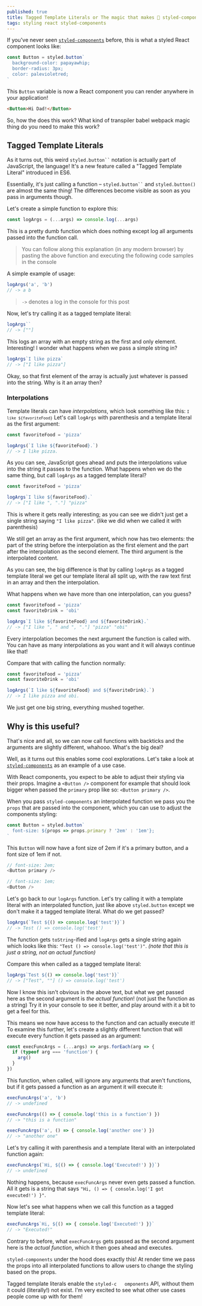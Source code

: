 ```yaml
---
published: true
title: Tagged Template Literals or The magic that makes 💅 styled-components work
tags: styling react styled-components
---
```


If you've never seen [`styled-components`](https://styled-components.com) before, this is what a styled React component looks like:

```javascript
const Button = styled.button`
  background-color: papayawhip;
  border-radius: 3px;
  color: palevioletred;
`
```

This `Button` variable is now a React component you can render anywhere in your application!

```html
<Button>Hi Dad!</Button>
```

So, how the does this work? What kind of transpiler babel webpack magic thing do you need to make this work?

## Tagged Template Literals

As it turns out, this weird <code>styled.button``</code> notation is actually part of JavaScript, the language! It's a new feature called a "Tagged Template Literal" introduced in ES6.

Essentially, it's just calling a function – <code>styled.button``</code> and <code>styled.button()</code> are almost the same thing! The differences become visible as soon as you pass in arguments though.

Let's create a simple function to explore this:

```javascript
const logArgs = (...args) => console.log(...args)
```

This is a pretty dumb function which does nothing except log all arguments passed into the function call.

> You can follow along this explanation (in any modern browser) by pasting the above function and executing the following code samples in the console

A simple example of usage:

```javascript
logArgs('a', 'b')
// -> a b
```

> `->` denotes a log in the console for this post

Now, let's try calling it as a tagged template literal:

```javascript
logArgs``
// -> [""]
```

This logs an array with an empty string as the first and only element. Interesting! I wonder what happens when we pass a simple string in?

```javascript
logArgs`I like pizza`
// -> ["I like pizza"]
```

Okay, so that first element of the array is actually just whatever is passed into the string. Why is it an array then?

### Interpolations

Template literals can have _interpolations_, which look something like this: <code>`I like ${favoriteFood}`</code> Let's call `logArgs` with parenthesis and a template literal as the first argument:

```javascript
const favoriteFood = 'pizza'

logArgs(`I like ${favoriteFood}.`)
// -> I like pizza.
```

As you can see, JavaScript goes ahead and puts the interpolations value into the string it passes to the function. What happens when we do the same thing, but call `logArgs` as a tagged template literal?

```javascript
const favoriteFood = 'pizza'

logArgs`I like ${favoriteFood}.`
// -> ["I like ", "."] "pizza"
```

This is where it gets really interesting; as you can see we didn't just get a single string saying `"I like pizza"`. (like we did when we called it with parenthesis)

We still get an array as the first argument, which now has two elements: the part of the string before the interpolation as the first element and the part after the interpolation as the second element. The third argument is the interpolated content.

As you can see, the big difference is that by calling `logArgs` as a tagged template literal we get our template literal all split up, with the raw text first in an array and then the interpolation.

What happens when we have more than one interpolation, can you guess?

```javascript
const favoriteFood = 'pizza'
const favoriteDrink = 'obi'

logArgs`I like ${favoriteFood} and ${favoriteDrink}.`
// -> ["I like ", " and ", "."] "pizza" "obi"
```

Every interpolation becomes the next argument the function is called with. You can have as many interpolations as you want and it will always continue like that!

Compare that with calling the function normally:

```javascript
const favoriteFood = 'pizza'
const favoriteDrink = 'obi'

logArgs(`I like ${favoriteFood} and ${favoriteDrink}.`)
// -> I like pizza and obi.
```

We just get one big string, everything mushed together.

## Why is this useful?

That's nice and all, so we can now call functions with backticks and the arguments are slightly different, whahooo. What's the big deal?

Well, as it turns out this enables some cool explorations. Let's take a look at [`styled-components`](https://styled-components.com) as an example of a use case.

With React components, you expect to be able to adjust their styling via their props. Imagine a `<Button />` component for example that should look bigger when passed the `primary` prop like so: `<Button primary />`.

When you pass `styled-components` an interpolated function we pass you the `props` that are passed into the component, which you can use to adjust the components styling:

```javascript
const Button = styled.button`
  font-size: ${props => props.primary ? '2em' : '1em'};
`
```

This `Button` will now have a font size of 2em if it's a primary button, and a font size of 1em if not.

```javascript
// font-size: 2em;
<Button primary />

// font-size: 1em;
<Button />
```

Let's go back to our `logArgs` function. Let's try calling it with a template literal with an interpolated function, just like above `styled.button` except we don't make it a tagged template literal. What do we get passed?

```javascript
logArgs(`Test ${() => console.log('test')}`)
// -> Test () => console.log('test')
```

The function gets `toString`-ified and `logArgs` gets a single string again which looks like this: `"Test () => console.log('test')"`. *(note that this is just a string, not an actual function)*

Compare this when called as a tagged template literal:

```javascript
logArgs`Test ${() => console.log('test')}`
// -> ["Test", ""] () => console.log('test')
```

Now I know this isn't obvious in the above text, but what we get passed here as the second argument is _the actual function_! (not just the function as a string) Try it in your console to see it better, and play around with it a bit to get a feel for this.

This means we now have access to the function and can actually execute it! To examine this further, let's create a slightly different function that will execute every function it gets passed as an argument:

```javascript
const execFuncArgs = (...args) => args.forEach(arg => {
  if (typeof arg === 'function') {
    arg()
  }
})
```

This function, when called, will ignore any arguments that aren't functions, but if it gets passed a function as an argument it will execute it:

```javascript
execFuncArgs('a', 'b')
// -> undefined

execFuncArgs(() => { console.log('this is a function') })
// -> "this is a function"

execFuncArgs('a', () => { console.log('another one') })
// -> "another one"
```

Let's try calling it with parenthesis and a template literal with an interpolated function again:

```javascript
execFuncArgs(`Hi, ${() => { console.log('Executed!') }}`)
// -> undefined
```

Nothing happens, because `execFuncArgs` never even gets passed a function. All it gets is a string that says `"Hi, () => { console.log('I got executed!') }"`.

Now let's see what happens when we call this function as a tagged template literal:

```javascript
execFuncArgs`Hi, ${() => { console.log('Executed!') }}`
// -> "Executed!"
```

Contrary to before, what `execFuncArgs` gets passed as the second argument here is the _actual function_, which it then goes ahead and executes.

`styled-components` under the hood does exactly this! At render time we pass the props into all interpolated functions to allow users to change the styling based on the props.

Tagged template literals enable the `styled-c	omponents` API, without them it could (literally!) not exist. I'm very excited to see what other use cases people come up with for them!
